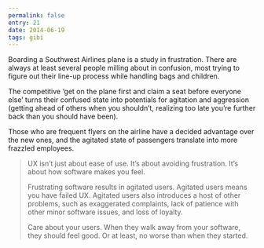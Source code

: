 ```yaml
---
permalink: false
entry: 21
date: 2014-06-19
tags: gibi
---
```


Boarding a Southwest Airlines plane is a study in frustration. There are always at least several people milling about in confusion, most trying to figure out their line-up process while handling bags and children.

The competitive ‘get on the plane first and claim a seat before everyone else’ turns their confused state into potentials for agitation and aggression (getting ahead of others when you shouldn’t, realizing too late you’re further back than you should have been).

Those who are frequent flyers on the airline have a decided advantage over the new ones, and the agitated state of passengers translate into more frazzled employees.

>UX isn’t just about ease of use. It’s about avoiding frustration. It’s about how software makes you feel.
>
>Frustrating software results in agitated users. Agitated users means you have failed UX. Agitated users also introduces a host of other problems, such as exaggerated complaints, lack of patience with other minor software issues, and loss of loyalty.
>
>Care about your users. When they walk away from your software, they should feel good. Or at least, no worse than when they started.